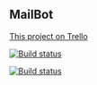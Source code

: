 ## MailBot

[This project on Trello](https://trello.com/b/G0hNdhnb/mail-bot)

[![Build status](https://ci.appveyor.com/api/projects/status/gls254jacbcg05fj?svg=true)](https://ci.appveyor.com/project/kalexi/mailbot)

[![Build status](https://ci.appveyor.com/api/projects/status/8tg3e82e1gh74322?svg=true)](https://ci.appveyor.com/project/a-27m/mailbot)
